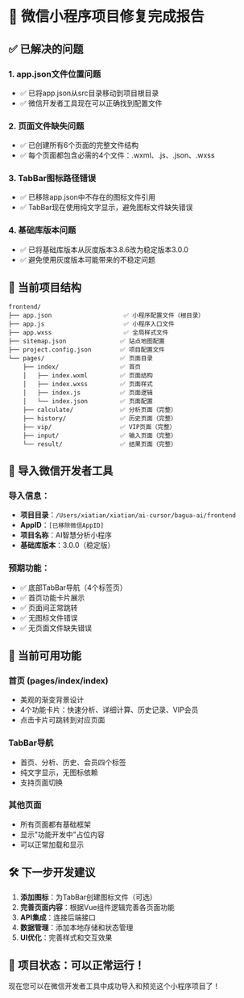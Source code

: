 # 🎉 微信小程序项目修复完成报告

## ✅ 已解决的问题

### 1. **app.json文件位置问题**
- ✅ 已将app.json从src目录移动到项目根目录
- ✅ 微信开发者工具现在可以正确找到配置文件

### 2. **页面文件缺失问题**
- ✅ 已创建所有6个页面的完整文件结构
- ✅ 每个页面都包含必需的4个文件：.wxml、.js、.json、.wxss

### 3. **TabBar图标路径错误**
- ✅ 已移除app.json中不存在的图标文件引用
- ✅ TabBar现在使用纯文字显示，避免图标文件缺失错误

### 4. **基础库版本问题**
- ✅ 已将基础库版本从灰度版本3.8.6改为稳定版本3.0.0
- ✅ 避免使用灰度版本可能带来的不稳定问题

## 📁 当前项目结构

```
frontend/
├── app.json                    ✅ 小程序配置文件（根目录）
├── app.js                      ✅ 小程序入口文件
├── app.wxss                    ✅ 全局样式文件
├── sitemap.json               ✅ 站点地图配置
├── project.config.json        ✅ 项目配置文件
└── pages/                     ✅ 页面目录
    ├── index/                 ✅ 首页
    │   ├── index.wxml         ✅ 页面结构
    │   ├── index.wxss         ✅ 页面样式
    │   ├── index.js           ✅ 页面逻辑
    │   └── index.json         ✅ 页面配置
    ├── calculate/             ✅ 分析页面（完整）
    ├── history/               ✅ 历史页面（完整）
    ├── vip/                   ✅ VIP页面（完整）
    ├── input/                 ✅ 输入页面（完整）
    └── result/                ✅ 结果页面（完整）
```

## 🚀 导入微信开发者工具

### 导入信息：
- **项目目录**：`/Users/xiatian/xiatian/ai-cursor/bagua-ai/frontend`
- **AppID**：`[已移除微信AppID]`
- **项目名称**：AI智慧分析小程序
- **基础库版本**：3.0.0（稳定版）

### 预期功能：
- ✅ 底部TabBar导航（4个标签页）
- ✅ 首页功能卡片展示
- ✅ 页面间正常跳转
- ✅ 无图标文件错误
- ✅ 无页面文件缺失错误

## 📱 当前可用功能

### 首页 (pages/index/index)
- 美观的渐变背景设计
- 4个功能卡片：快速分析、详细计算、历史记录、VIP会员
- 点击卡片可跳转到对应页面

### TabBar导航
- 首页、分析、历史、会员四个标签
- 纯文字显示，无图标依赖
- 支持页面切换

### 其他页面
- 所有页面都有基础框架
- 显示"功能开发中"占位内容
- 可以正常加载和显示

## 🛠️ 下一步开发建议

1. **添加图标**：为TabBar创建图标文件（可选）
2. **完善页面内容**：根据Vue组件逻辑完善各页面功能
3. **API集成**：连接后端接口
4. **数据管理**：添加本地存储和状态管理
5. **UI优化**：完善样式和交互效果

## 🎊 项目状态：可以正常运行！

现在您可以在微信开发者工具中成功导入和预览这个小程序项目了！ 